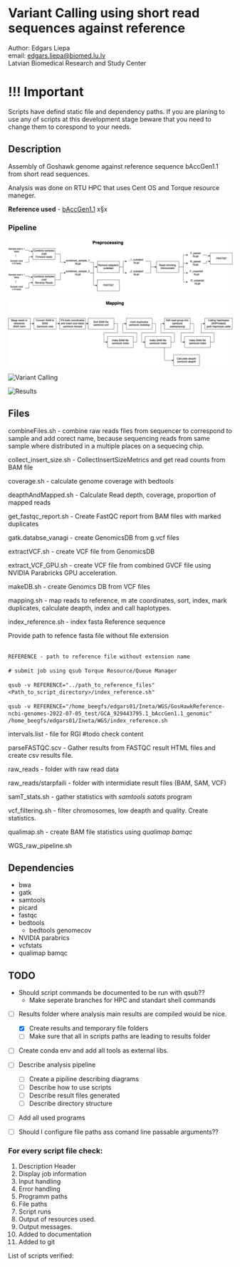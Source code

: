 # Variant Calling using short read sequences against reference

Author: Edgars Liepa  
email: edgars.liepa@biomed.lu.lv  
Latvian Biomedical Research and Study Center  

# !!! Important

Scripts have defind static file and dependency paths. If you are planing to use any of scripts at this development stage 
beware that you need to change them to corespond to your needs. 

## Description

Assembly of Goshawk genome against reference sequence bAccGen1.1 from short read sequences.

Analysis was done on RTU HPC that uses Cent OS and Torque resource maneger. 

**Reference used** - [bAccGen1.1](https://www.ncbi.nlm.nih.gov/assembly/GCF_929443795.1/) 
x§x

### Pipeline

![PreProcessing](docs/preProcessing.png)

![Mapping](docs/mapping.png)

![Variant Calling]()

![Results]()


## Files

combineFiles.sh - combine raw reads files from sequencer to correspond to sample and add corect name, because sequencing reads from same sample where distributed in a multiple places on a sequecing chip. 

collect_insert_size.sh - CollectInsertSizeMetrics and get read counts from BAM file

coverage.sh - calculate genome coverage with bedtools

deapthAndMapped.sh - Calculate Read depth, coverage, proportion of mapped reads

get_fastqc_report.sh - Create FastQC report from BAM files with marked duplicates

gatk.databse_vanagi - create GenomicsDB from g.vcf files

extractVCF.sh - create VCF file from GenomicsDB

extract_VCF_GPU.sh - create VCF file from combined GVCF file using NVIDIA Parabricks GPU acceleration. 

makeDB.sh - create Genomcs DB from VCF files

mapping.sh - map reads to reference, m ate coordinates, sort, index, mark duplicates, calculate deapth, index and call haplotypes. 

index_reference.sh - index fasta Reference sequence

Provide path to refence fasta file without file extension

~~~

REFERENCE - path to reference file without extension name

# submit job using qsub Torque Resource/Queue Manager

qsub -v REFERENCE="../path_to_reference_files" <Path_to_script_directory>/index_reference.sh"

qsub -v REFERENCE="/home_beegfs/edgars01/Ineta/WGS/GosHawkReference-ncbi-genomes-2022-07-05_test/GCA_929443795.1_bAccGen1.1_genomic"  /home_beegfs/edgars01/Ineta/WGS/index_reference.sh

~~~

intervals.list - file for RGI #todo check content

parseFASTQC.scv - Gather results from FASTQC result HTML files and create csv results file.

raw_reads - folder with raw read data

raw_reads/starpfaili - folder with intermidiate result files (BAM, SAM, VCF)

samT_stats.sh - gather statistics with *samtools satats* program

vcf_filtering.sh - filter chromosomes, low deapth and quality. Create statistics. 

qualimap.sh - create BAM file statistics using *qualimap bamqc*

WGS_raw_pipeline.sh

## Dependencies

- bwa
- gatk
- samtools
- picard
- fastqc
- bedtools
    - bedtools genomecov
- NVIDIA parabrics
- vcfstats
- qualimap bamqc

## TODO

- Should script commands be documented to be run with qsub??
    - Make seperate branches for HPC and standart shell commands 
- [ ] Results folder where analysis main results are compiled would be nice.
    - [X] Create results and temporary file folders
    - [ ] Make sure that all in scripts paths are leading to results folder
- [ ] Create conda env and add all tools as external libs.
- [ ] Describe analysis pipeline
    - [ ] Create a pipiline describing diagrams
    - [ ] Describe how to use scripts
    - [ ] Describe result files generated
    - [ ] Describe directory structure
- [ ] Add all used programs
- [ ] Should I configure file paths ass comand line passable arguments?? 


### For every script file check:

1. Description Header
2. Display job information
3. Input handling 
4. Error handling
5. Programm paths
6. File paths
7. Script runs
8. Output of resources used.
9. Output messages.
10. Added to documentation
11. Added to git

List of scripts verified:
